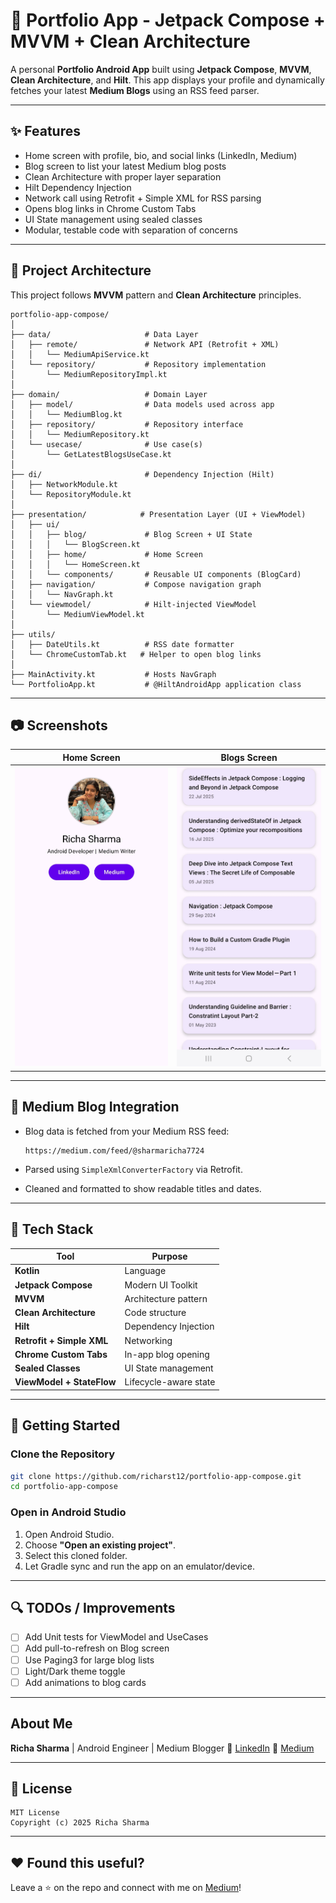 # 📱 Portfolio App - Jetpack Compose + MVVM + Clean Architecture

A personal **Portfolio Android App** built using **Jetpack Compose**, **MVVM**, **Clean Architecture**, and **Hilt**. This app displays your profile and dynamically fetches your latest **Medium Blogs** using an RSS feed parser.

---

## ✨ Features

* Home screen with profile, bio, and social links (LinkedIn, Medium)
* Blog screen to list your latest Medium blog posts
* Clean Architecture with proper layer separation
* Hilt Dependency Injection
* Network call using Retrofit + Simple XML for RSS parsing
* Opens blog links in Chrome Custom Tabs
* UI State management using sealed classes
* Modular, testable code with separation of concerns

---

## 🧱 Project Architecture

This project follows **MVVM** pattern and **Clean Architecture** principles.

```
portfolio-app-compose/
│
├── data/                     # Data Layer
│   ├── remote/               # Network API (Retrofit + XML)
│   │   └── MediumApiService.kt
│   └── repository/           # Repository implementation
│       └── MediumRepositoryImpl.kt
│
├── domain/                   # Domain Layer
│   ├── model/                # Data models used across app
│   │   └── MediumBlog.kt
│   ├── repository/           # Repository interface
│   │   └── MediumRepository.kt
│   └── usecase/              # Use case(s)
│       └── GetLatestBlogsUseCase.kt
│
├── di/                       # Dependency Injection (Hilt)
│   ├── NetworkModule.kt
│   └── RepositoryModule.kt
│
├── presentation/            # Presentation Layer (UI + ViewModel)
│   ├── ui/
│   │   ├── blog/             # Blog Screen + UI State
│   │   │   └── BlogScreen.kt
│   │   ├── home/             # Home Screen
│   │   │   └── HomeScreen.kt
│   │   └── components/       # Reusable UI components (BlogCard)
│   ├── navigation/           # Compose navigation graph
│   │   └── NavGraph.kt
│   └── viewmodel/            # Hilt-injected ViewModel
│       └── MediumViewModel.kt
│
├── utils/
│   ├── DateUtils.kt          # RSS date formatter
│   └── ChromeCustomTab.kt   # Helper to open blog links
│
├── MainActivity.kt           # Hosts NavGraph
└── PortfolioApp.kt           # @HiltAndroidApp application class
```

---

## 📷 Screenshots

| Home Screen                   | Blogs Screen                    |
| ----------------------------- | ------------------------------- |
| ![Home](screenshots/home.png) | ![Blogs](screenshots/blogs.png) |

---

## 📡 Medium Blog Integration

* Blog data is fetched from your Medium RSS feed:

  ```
  https://medium.com/feed/@sharmaricha7724
  ```
* Parsed using `SimpleXmlConverterFactory` via Retrofit.
* Cleaned and formatted to show readable titles and dates.

---

## 💠 Tech Stack

| Tool                      | Purpose               |
| ------------------------- | --------------------- |
| **Kotlin**                | Language              |
| **Jetpack Compose**       | Modern UI Toolkit     |
| **MVVM**                  | Architecture pattern  |
| **Clean Architecture**    | Code structure        |
| **Hilt**                  | Dependency Injection  |
| **Retrofit + Simple XML** | Networking            |
| **Chrome Custom Tabs**    | In-app blog opening   |
| **Sealed Classes**        | UI State management   |
| **ViewModel + StateFlow** | Lifecycle-aware state |

---

## 🚀 Getting Started

### Clone the Repository

```bash
git clone https://github.com/richarst12/portfolio-app-compose.git
cd portfolio-app-compose
```

### Open in Android Studio

1. Open Android Studio.
2. Choose **"Open an existing project"**.
3. Select this cloned folder.
4. Let Gradle sync and run the app on an emulator/device.

---

## 🔍 TODOs / Improvements

* [ ] Add Unit tests for ViewModel and UseCases
* [ ] Add pull-to-refresh on Blog screen
* [ ] Use Paging3 for large blog lists
* [ ] Light/Dark theme toggle
* [ ] Add animations to blog cards

---

## About Me

**Richa Sharma** |
Android Engineer | Medium Blogger
🔗 [LinkedIn](https://www.linkedin.com/in/richa-sharma-67b56a114/)
📝 [Medium](https://medium.com/@sharmaricha7724)

---

## 📄 License

```
MIT License
Copyright (c) 2025 Richa Sharma
```

---

## ❤️ Found this useful?

Leave a ⭐ on the repo and connect with me on [Medium](https://medium.com/@sharmaricha7724)!
